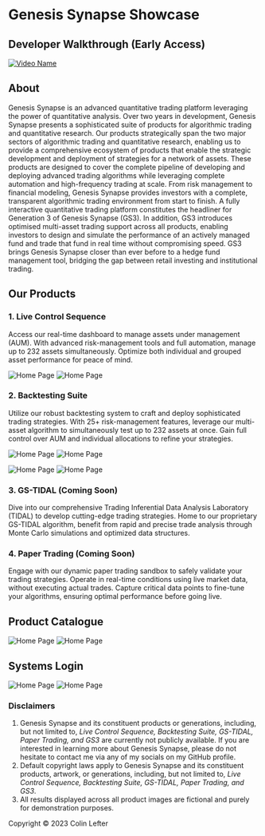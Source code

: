 # Genesis Synapse Showcase

## Developer Walkthrough (Early Access)

[![Video Name](https://github.com/ColinLefter/Genesis-Synapse-Showcase/assets/68645918/d81acbb4-9142-436e-a00c-0850c1a44a4a)](https://vimeo.com/865036319?share=copy)

## About

Genesis Synapse is an advanced quantitative trading platform leveraging the power of quantitative analysis. Over two years in development, Genesis Synapse presents a sophisticated suite of products for algorithmic trading and quantitative research. Our products strategically span the two major sectors of algorithmic trading and quantitative research, enabling us to provide a comprehensive ecosystem of products that enable the strategic development and deployment of strategies for a network of assets. These products are designed to cover the complete pipeline of developing and deploying advanced trading algorithms while leveraging complete automation and high-frequency trading at scale. From risk management to financial modeling, Genesis Synapse provides investors with a complete, transparent algorithmic trading environment from start to finish. A fully interactive quantitative trading platform constitutes the headliner for Generation 3 of Genesis Synapse (GS3). In addition, GS3 introduces optimised multi-asset trading support across all products, enabling investors to design and simulate the performance of an actively managed fund and trade that fund in real time without compromising speed. GS3 brings Genesis Synapse closer than ever before to a hedge fund management tool, bridging the gap between retail investing and institutional trading.

## Our Products

### 1. Live Control Sequence

Access our real-time dashboard to manage assets under management (AUM). With advanced risk-management tools and full automation, manage up to 232 assets simultaneously. Optimize both individual and grouped asset performance for peace of mind.

![Home Page](assets/LiveDark.png)
![Home Page](assets/LiveLight.png)

### 2. Backtesting Suite

Utilize our robust backtesting system to craft and deploy sophisticated trading strategies. With 25+ risk-management features, leverage our multi-asset algorithm to simultaneously test up to 232 assets at once. Gain full control over AUM and individual allocations to refine your strategies.

![Home Page](assets/BacktestDark1.png)
![Home Page](assets/BacktestLight1.png)

![Home Page](assets/BacktestDark2.png)
![Home Page](assets/BacktestLight2.png)

### 3. GS-TIDAL (Coming Soon)

Dive into our comprehensive Trading Inferential Data Analysis Laboratory (TIDAL) to develop cutting-edge trading strategies. Home to our proprietary GS-TIDAL algorithm, benefit from rapid and precise trade analysis through Monte Carlo simulations and optimized data structures.

### 4. Paper Trading (Coming Soon)

Engage with our dynamic paper trading sandbox to safely validate your trading strategies. Operate in real-time conditions using live market data, without executing actual trades. Capture critical data points to fine-tune your algorithms, ensuring optimal performance before going live.

## Product Catalogue

![Home Page](assets/HomeDark.png)
![Home Page](assets/HomeLight.png)

## Systems Login

![Home Page](assets/LoginDark.png)
![Home Page](assets/LoginLight.png)

### Disclaimers

1. Genesis Synapse and its constituent products or generations, including, but not limited to, _Live Control Sequence, Backtesting Suite, GS-TIDAL, Paper Trading, and GS3_ are currently not publicly available. If you are interested in learning more about Genesis Synapse, please do not hesitate to contact me via any of my socials on my GitHub profile.
2. Default copyright laws apply to Genesis Synapse and its constituent products, artwork, or generations, including, but not limited to, _Live Control Sequence, Backtesting Suite, GS-TIDAL, Paper Trading, and GS3_.
3. All results displayed across all product images are fictional and purely for demonstration purposes.

Copyright © 2023 Colin Lefter
